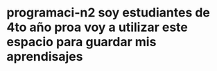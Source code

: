 # programaci-n2 soy estudiantes de 4to año proa voy a utilizar este espacio para guardar mis aprendisajes 
